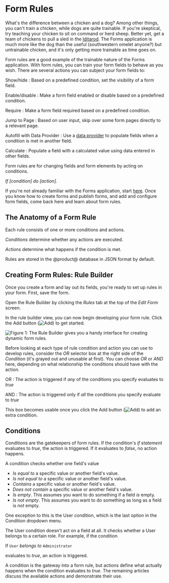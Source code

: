 # Form Rules [](id=form-rules)

What's the difference between a chicken and a dog? Among other things, you can't
train a chicken, while dogs are quite trainable. If you're skeptical, try
teaching your chicken to sit on command or herd sheep. Better yet, get a team of
chickens to pull a sled in the [Iditarod](http://iditarod.com/).  The Forms
application is much more like the dog than the useful (southwestern omelet
anyone?) but untrainable chicken, and it's only getting more trainable as time
goes on. 

Form rules are a good example of the trainable nature of the Forms application.
With form rules, you can train your form fields to behave as you wish. There are
several actions you can subject your form fields to:

Show/hide
: Based on a predefined condition, set the visibility of a form field.

Enable/disable
: Make a form field enabled or disable based on a predefined condition.

Require
: Make a form field required based on a predefined condition.

Jump to Page
: Based on user input, skip over some form pages directly to a relevant
page. 

Autofill with Data Provider 
: Use a [data provider](/discover/portal/-/knowledge_base/7-1/creating-advanced-forms#populating-select-fields-with-rest-data-providers)
to populate fields when a condition is met in another field.

Calculate
: Populate a field with a calculated value using data entered in other fields.

Form rules are for changing fields and form elements by acting on conditions.

*If [condition] do [action].*

If you're not already familiar with the Forms application, start
[here](/discover/portal/-/knowledge_base/7-1/forms).
Once you know how to create forms and publish forms, and add and configure form
fields, come back here and learn about form rules.

## The Anatomy of a Form Rule [](id=the-anatomy-of-a-form-rule)

Each rule consists of one or more conditions and actions. 

*Conditions* determine whether any actions are executed. 

*Actions* determine what happens if the condition is met.

Rules are stored in the @product@ database in JSON format by default.

## Creating Form Rules: Rule Builder [](id=creating-form-rules-rule-builder)

Once you create a form and lay out its fields, you're ready to set up rules in
your form. First, save the form.

Open the Rule Builder by clicking the *Rules* tab at the top of the *Edit Form*
screen.

In the rule builder view, you can now begin developing your form rule. Click the
Add button (![Add](../../../images/icon-add.png)) to get started.

![Figure 1: The Rule Builder gives you a handy interface for creating dynamic
form rules.](../../../images/forms-rule-builder.png)

Before looking at each type of rule condition and action you can use to develop
rules, consider the *OR* selector box at the right side of the *Condition* (it's
grayed out and unusable at first). You can choose *OR* or *AND* here, depending
on what relationship the conditions should have with the action.

OR
: The action is triggered if *any* of the conditions you specify evaluates to
*true*

AND
: The action is triggered only if *all* the conditions you specify evaluate to
*true*

This box becomes usable once you click the Add button
(![Add](../../../images/icon-add.png)) to add an extra condition.

## Conditions [](id=conditions)

Conditions are the gatekeepers of form rules. If the condition's *if statement*
evaluates to *true*, the action is triggered. If it evaluates to *false*, no
action happens.

A condition checks whether one field's value

- *Is equal to* a specific value or another field's value.
- *Is not equal to* a specific value or another field's value.
- *Contains* a specific value or another field's value.
- *Does not contain* a specific value or another field's value.
- *Is empty*. This assumes you want to do something if a field *is* empty.
- *Is not empty*. This assumes you want to do something as long as a field is
    *not* empty.

One exception to this is the User condition, which is the last option in the
Condition dropdown menu.

The User condition doesn't act on a field at all. It checks whether a User
belongs to a certain role. For example, if the condition

If `User` *belongs to* `Administrator` 

evaluates to *true*, an action is triggered. 

A condition is the gateway into a form rule, but actions define what actually
happens when the condition evaluates to *true*. The remaining articles discuss
the available actions and demonstrate their use.

